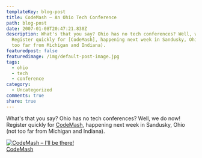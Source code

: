 ```yaml
---
templateKey: blog-post
title: CodeMash – An Ohio Tech Conference
path: blog-post
date: 2007-01-08T20:47:21.830Z
description: What's that you say? Ohio has no tech conferences? Well, we do now!
  Register quickly for [CodeMash], happening next week in Sandusky, Ohio (not
  too far from Michigan and Indiana).
featuredpost: false
featuredimage: /img/default-post-image.jpg
tags:
  - ohio
  - tech
  - conference
category:
  - Uncategorized
comments: true
share: true
---
```

<!--StartFragment-->

What's that you say? Ohio has no tech conferences? Well, we do now! Register quickly for [CodeMash](http://codemash.org/), happening next week in Sandusky, Ohio (not too far from Michigan and Indiana).

[![CodeMash – I'll be there!](<>)](http://www.codemash.org/)\
[CodeMash](http://www.codemash.org/)

<!--EndFragment-->